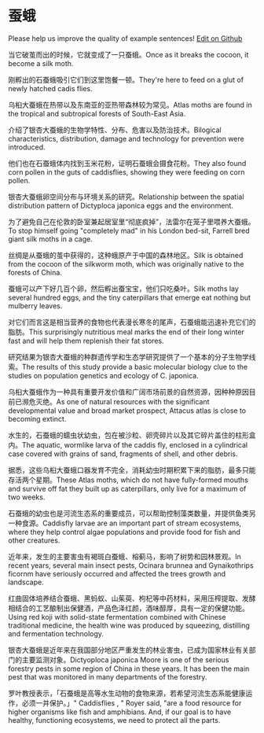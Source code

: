 # 蚕蛾

Please help us improve the quality of example sentences! [Edit on Github](https://github.com/jiyushe/jiyu-example-sentence-source/blob/main/chinese/cane.md)

<p><span class="chinese">当它破茧而出的时候，它就变成了一只蚕蛾。</span><span class="english">Once as it breaks the cocoon, it become a silk moth.</span></p>

<p><span class="chinese">刚孵出的石蚕蛾吸引它们到这里饱餐一顿。</span><span class="english">They're here to feed on a glut of newly hatched cadis flies.</span></p>

<p><span class="chinese">乌桕大蚕蛾在热带以及东南亚的亚热带森林较为常见。</span><span class="english">Atlas moths are found in the tropical and subtropical forests of South-East Asia.</span></p>

<p><span class="chinese">介绍了银杏大蚕蛾的生物学特性、分布、危害以及防治技术。</span><span class="english">Bilogical characteristics, distribution, damage and technology for prevention were introduced.</span></p>

<p><span class="chinese">他们也在石蚕蛾体内找到玉米花粉，证明石蚕蛾会摄食花粉。</span><span class="english">They also found corn pollen in the guts of caddisflies, showing they were feeding on corn pollen.</span></p>

<p><span class="chinese">银杏大蚕蛾卵空间分布与环境关系的研究。</span><span class="english">Relationship between the spatial distribution pattern of Dictyploca japonica eggs and the environment.</span></p>

<p><span class="chinese">为了避免自己在伦敦的卧室兼起居室里“彻底疯掉”，法雷尔在笼子里喂养大蚕蛾。</span><span class="english">To stop himself going "completely mad" in his London bed-sit, Farrell bred giant silk moths in a cage.</span></p>

<p><span class="chinese">丝绸是从蚕蛾的茧中获得的，这种蛾原产于中国的森林地区。</span><span class="english">Silk is obtained from the cocoon of the silkworm moth, which was originally native to the forests of China.</span></p>

<p><span class="chinese">蚕蛾可以产下好几百个卵，然后孵出蚕宝宝，他们只吃桑叶。</span><span class="english">Silk moths lay several hundred eggs, and the tiny caterpillars that emerge eat nothing but mulberry leaves.</span></p>

<p><span class="chinese">对它们而言这是相当营养的食物也代表漫长寒冬的尾声，石蚕蛾能迅速补充它们的脂肪。</span><span class="english">This surprisingly nutritious meal marks the end of their long winter fast and will help them replenish their fat stores.</span></p>

<p><span class="chinese">研究结果为银杏大蚕蛾的种群遗传学和生态学研究提供了一个基本的分子生物学线索。</span><span class="english">The results of this study provide a basic molecular biology clue to the studies on population genetics and ecology of C. japonica.</span></p>

<p><span class="chinese">乌桕大蚕蛾作为一种具有重要开发价值和广阔市场前景的自然资源，因种种原因目前已濒危灭绝。</span><span class="english">As one of natural resources with the significant developmental value and broad market prospect, Attacus atlas is close to becoming extinct.</span></p>

<p><span class="chinese">水生的，石蚕蛾的蠕虫状幼虫，包在被沙粒、卵壳碎片以及其它碎片盖住的柱形盒内。</span><span class="english">The aquatic, wormlike larva of the caddis fly, enclosed in a cylindrical case covered with grains of sand, fragments of shell, and other debris.</span></p>

<p><span class="chinese">据悉，这些乌桕大蚕蛾口器发育不完全，消耗幼虫时期积累下来的脂肪，最多只能存活两个星期。</span><span class="english">These Atlas moths, which do not have fully-formed mouths and survive off fat they built up as caterpillars, only live for a maximum of two weeks.</span></p>

<p><span class="chinese">石蚕蛾的幼虫也是河流生态系的重要成员，可以帮助控制藻类数量，并提供鱼类另一种食源。</span><span class="english">Caddisfly larvae are an important part of stream ecosystems, where they help control algae populations and provide food for fish and other creatures.</span></p>

<p><span class="chinese">近年来，发生的主要害虫有褐斑白蚕蛾、榕蓟马，影响了树势和园林景观。</span><span class="english">In recent years, several main insect pests, Ocinara brunnea and Gynaikothrips ficornm have seriously occurred and affected the trees growth and landscape.</span></p>

<p><span class="chinese">红曲固体培养结合蚕蛾、黑蚂蚁、山茱萸、枸杞等中药材料，采用压榨提取、发酵相结合的工艺酿制出保健酒，产品色泽红颜，酒味醇厚，具有一定的保健功能。</span><span class="english">Using red koji with solid-state fermentation combined with Chinese traditional medicine, the health wine was produced by squeezing, distilling and fermentation technology.</span></p>

<p><span class="chinese">银杏大蚕蛾是近年来在我国部分地区严重发生的林业害虫，已成为国家林业有关部门的主要监测对象。</span><span class="english">Dictyoploca japonica Moore is one of the serious forestry pests in some region of China in these years. It has been the main pest that was monitored in many departments of the forestry.</span></p>

<p><span class="chinese">罗叶教授表示，「石蚕蛾是高等水生动物的食物来源，若希望河流生态系能健康运作，必须一并保护。」</span><span class="english">" Caddisflies , " Royer said, "are a food resource for higher organisms like fish and amphibians. And, if our goal is to have healthy, functioning ecosystems, we need to protect all the parts.</span></p>

